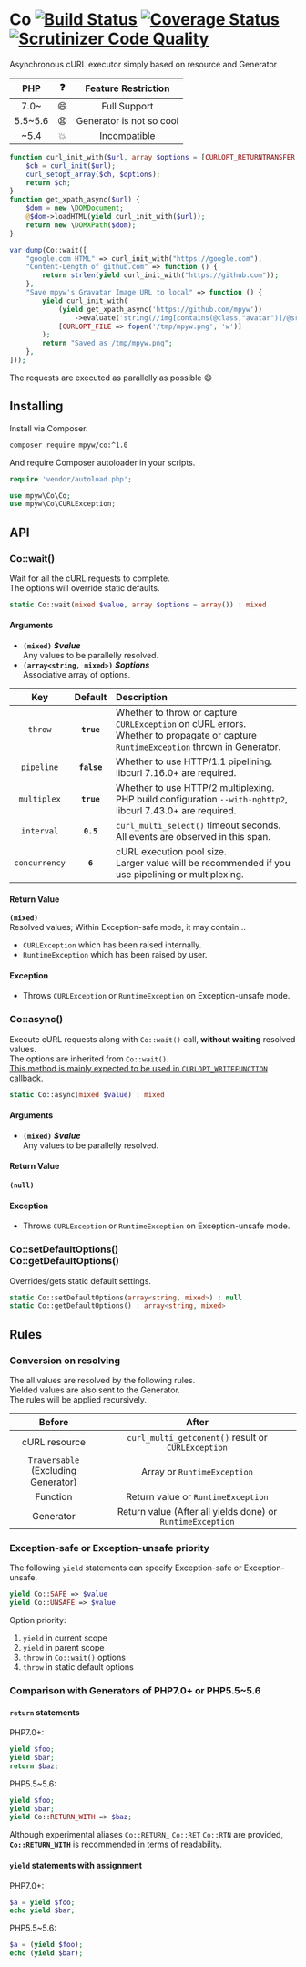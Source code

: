 # Co [![Build Status](https://travis-ci.org/mpyw/co.svg?branch=master)](https://travis-ci.org/mpyw/co) [![Coverage Status](https://coveralls.io/repos/github/mpyw/co/badge.svg?branch=master)](https://coveralls.io/github/mpyw/co?branch=master) [![Scrutinizer Code Quality](https://scrutinizer-ci.com/g/mpyw/co/badges/quality-score.png?b=master)](https://scrutinizer-ci.com/g/mpyw/co/?branch=master)

Asynchronous cURL executor simply based on resource and Generator

| PHP | :question: | Feature Restriction |
|:---:|:---:|:---:|
| 7.0~ | :smile: | Full Support |
| 5.5~5.6 | :anguished: | Generator is not so cool |
| ~5.4 | :boom: | Incompatible |

```php
function curl_init_with($url, array $options = [CURLOPT_RETURNTRANSFER => true]) {
    $ch = curl_init($url);
    curl_setopt_array($ch, $options);
    return $ch;
}
function get_xpath_async($url) {
    $dom = new \DOMDocument;
    @$dom->loadHTML(yield curl_init_with($url));
    return new \DOMXPath($dom);
}

var_dump(Co::wait([
    "google.com HTML" => curl_init_with("https://google.com"),
    "Content-Length of github.com" => function () {
        return strlen(yield curl_init_with("https://github.com"));
    },
    "Save mpyw's Gravatar Image URL to local" => function () {
        yield curl_init_with(
            (yield get_xpath_async('https://github.com/mpyw'))
                ->evaluate('string(//img[contains(@class,"avatar")]/@src)'),
            [CURLOPT_FILE => fopen('/tmp/mpyw.png', 'w')]
        );
        return "Saved as /tmp/mpyw.png";
    },
]));
```

The requests are executed as parallelly as possible :smile:

## Installing

Install via Composer.

```sh
composer require mpyw/co:^1.0
```

And require Composer autoloader in your scripts.

```php
require 'vendor/autoload.php';

use mpyw\Co\Co;
use mpyw\Co\CURLException;
```

## API

### Co::wait()

Wait for all the cURL requests to complete.  
The options will override static defaults.

```php
static Co::wait(mixed $value, array $options = array()) : mixed
```

#### Arguments

- **`(mixed)`** __*$value*__<br /> Any values to be parallelly resolved.
- **`(array<string, mixed>)`** __*$options*__<br /> Associative array of options.

| Key | Default | Description |
|:---:|:---:|:---|
| `throw` | **`true`** | Whether to throw or capture `CURLException` on cURL errors.<br />Whether to propagate or capture `RuntimeException` thrown in Generator.|
| `pipeline` | **`false`** | Whether to use HTTP/1.1 pipelining.<br />libcurl 7.16.0+ are required. |
| `multiplex` | **`true`** | Whether to use HTTP/2 multiplexing.<br />PHP build configuration `--with-nghttp2`, libcurl 7.43.0+ are required. |
| `interval` | **`0.5`** | `curl_multi_select()` timeout seconds.<br />All events are observed in this span. |
| `concurrency` | **`6`** | cURL execution pool size.<br />Larger value will be recommended if you use pipelining or multiplexing. |

#### Return Value

**`(mixed)`**<br />Resolved values; Within Exception-safe mode, it may contain...

- `CURLException` which has been raised internally.
- `RuntimeException` which has been raised by user.

#### Exception

- Throws `CURLException` or `RuntimeException` on Exception-unsafe mode.

### Co::async()

Execute cURL requests along with `Co::wait()` call, **without waiting** resolved values.  
The options are inherited from `Co::wait()`.  
<ins>This method is mainly expected to be used in <code>CURLOPT_WRITEFUNCTION</code> callback.</ins>

```php
static Co::async(mixed $value) : mixed
```

#### Arguments

- **`(mixed)`** __*$value*__<br /> Any values to be parallelly resolved.

#### Return Value

**`(null)`**

#### Exception

- Throws `CURLException` or `RuntimeException` on Exception-unsafe mode.

### Co::setDefaultOptions()<br />Co::getDefaultOptions()

Overrides/gets static default settings.

```php
static Co::setDefaultOptions(array<string, mixed>) : null
static Co::getDefaultOptions() : array<string, mixed>
```

## Rules

### Conversion on resolving

The all values are resolved by the following rules.  
Yielded values are also sent to the Generator.  
The rules will be applied recursively.

| Before | After |
|:---:|:----:|
|cURL resource|`curl_multi_getconent()` result or `CURLException`|
|`Traversable`<br />(Excluding Generator) | Array or `RuntimeException`|
|Function | Return value or `RuntimeException`|
|Generator | Return value (After all yields done) or `RuntimeException`|

### Exception-safe or Exception-unsafe priority

The following `yield` statements can specify Exception-safe or Exception-unsafe.

```php
yield Co::SAFE => $value
yield Co::UNSAFE => $value
```

Option priority:

1. `yield` in current scope
2. `yield` in parent scope
3. `throw` in `Co::wait()` options
4. `throw` in static default options

### Comparison with Generators of PHP7.0+ or PHP5.5~5.6

#### `return` statements

PHP7.0+:

```php
yield $foo;
yield $bar;
return $baz;
```

PHP5.5~5.6:

```php
yield $foo;
yield $bar;
yield Co::RETURN_WITH => $baz;
```

Although experimental aliases `Co::RETURN_` `Co::RET` `Co::RTN` are provided,  
**`Co::RETURN_WITH`** is recommended in terms of readability.

#### `yield` statements with assignment

PHP7.0+:

```php
$a = yield $foo;
echo yield $bar;
```

PHP5.5~5.6:

```php
$a = (yield $foo);
echo (yield $bar);
```
